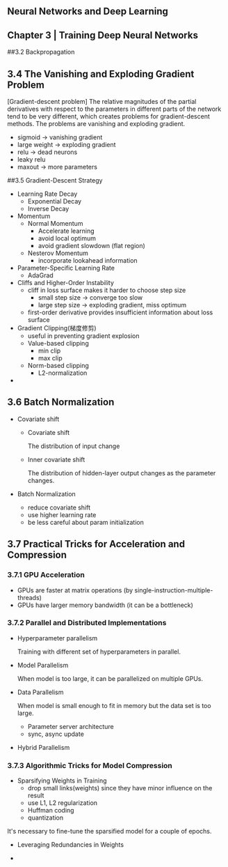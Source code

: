 Neural Networks and Deep Learning
---
Chapter 3 | Training Deep Neural Networks
---

##3.2 Backpropagation


## 3.4 The Vanishing and Exploding Gradient Problem

[Gradient-descent problem] The relative magnitudes of the partial derivatives with respect
to the parameters in different parts of the network tend to be very different, which creates
problems for gradient-descent methods. The problems are vanishing and exploding gradient.

- sigmoid -> vanishing gradient 
- large weight -> exploding gradient
- relu -> dead neurons
- leaky relu
- maxout -> more parameters

##3.5 Gradient-Descent Strategy

- Learning Rate Decay
    - Exponential Decay
    - Inverse Decay
- Momentum
    - Normal Momentum
        - Accelerate learning
        - avoid local optimum
        - avoid gradient slowdown (flat region)
    - Nesterov Momentum
        - incorporate lookahead information
- Parameter-Specific Learning Rate
    - AdaGrad
- Cliffs and Higher-Order Instability
    - cliff in loss surface makes it harder to choose step size
        - small step size -> converge too slow
        - large step size -> exploding gradient, miss optimum
    - first-order derivative provides insufficient information about loss surface
- Gradient Clipping(梯度修剪)
    - useful in preventing gradient explosion
    - Value-based clipping
        - min clip
        - max clip
    - Norm-based clipping
        - L2-normalization
- 

## 3.6 Batch Normalization
   
- Covariate shift
    - Covariate shift
    
        The distribution of input change 
        
    - Inner covariate shift
        
        The distribution of hidden-layer output changes as the parameter changes.
       
- Batch Normalization
    - reduce covariate shift
    - use higher learning rate 
    - be less careful about param initialization

## 3.7 Practical Tricks for Acceleration and Compression

### 3.7.1 GPU Acceleration
- GPUs are faster at matrix operations (by single-instruction-multiple-threads)
- GPUs have larger memory bandwidth (it can be a bottleneck)

### 3.7.2 Parallel and Distributed Implementations
- Hyperparameter parallelism

    Training with different set of hyperparameters in parallel.
    
- Model Parallelism
    
    When model is too large, it can be parallelized on multiple GPUs.

- Data Parallelism
    
    When model is small enough to fit in memory but the data set is too large.

    - Parameter server architecture
    - sync, async update

- Hybrid Parallelism

### 3.7.3 Algorithmic Tricks for Model Compression
- Sparsifying Weights in Training
    - drop small links(weights) since they have minor influence on the result
    - use L1, L2 regularization
    - Huffman coding
    - quantization

It's necessary to fine-tune the sparsified model for a couple of epochs.

- Leveraging Redundancies in Weights

- 